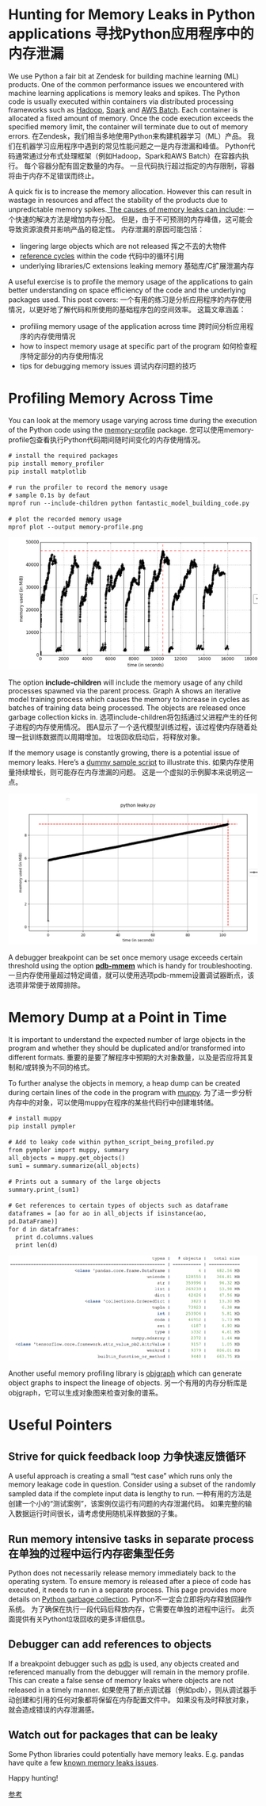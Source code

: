 # Hunting for Memory Leaks in Python applications  寻找Python应用程序中的内存泄漏

We use Python a fair bit at Zendesk for building machine learning (ML) products. One of the common performance issues we encountered with machine learning applications is memory leaks and spikes. The Python code is usually executed within containers via distributed processing frameworks such as [Hadoop](https://hadoop.apache.org/), [Spark](https://spark.apache.org/) and [AWS Batch](https://medium.com/zendesk-engineering/how-we-use-aws-batch-at-zendesk-to-build-all-the-machine-learning-models-a41d93eabd45). Each container is allocated a fixed amount of memory. Once the code execution exceeds the specified memory limit, the container will terminate due to out of memory errors.  在Zendesk，我们相当多地使用Python来构建机器学习（ML）产品。 我们在机器学习应用程序中遇到的常见性能问题之一是内存泄漏和峰值。 Python代码通常通过分布式处理框架（例如Hadoop，Spark和AWS Batch）在容器内执行。 每个容器分配有固定数量的内存。 一旦代码执行超过指定的内存限制，容器将由于内存不足错误而终止。

A quick fix is to increase the memory allocation. However this can result in wastage in resources and affect the stability of the products due to unpredictable memory spikes.[ The causes of memory leaks can include](http://tech.labs.oliverwyman.com/blog/2008/11/14/tracing-python-memory-leaks/):  一个快速的解决方法是增加内存分配。 但是，由于不可预测的内存峰值，这可能会导致资源浪费并影响产品的稳定性。 内存泄漏的原因可能包括：

- lingering large objects which are not released  挥之不去的大物件
- [reference cycles](http://engineering.hearsaysocial.com/2013/06/16/circular-references-in-python/) within the code  代码中的循环引用
- underlying libraries/C extensions leaking memory  基础库/C扩展泄漏内存

A useful exercise is to profile the memory usage of the applications to gain better understanding on space efficiency of the code and the underlying packages used. This post covers:  一个有用的练习是分析应用程序的内存使用情况，以更好地了解代码和所使用的基础程序包的空间效率。 这篇文章涵盖：

- profiling memory usage of the application across time  跨时间分析应用程序的内存使用情况
- how to inspect memory usage at specific part of the program  如何检查程序特定部分的内存使用情况
- tips for debugging memory issues  调试内存问题的技巧

# Profiling Memory Across Time

You can look at the memory usage varying across time during the execution of the Python code using the [memory-profile](https://pypi.org/project/memory-profiler/) package.  您可以使用memory-profile包查看执行Python代码期间随时间变化的内存使用情况。

```
# install the required packages
pip install memory_profiler
pip install matplotlib

# run the profiler to record the memory usage
# sample 0.1s by defaut
mprof run --include-children python fantastic_model_building_code.py

# plot the recorded memory usage
mprof plot --output memory-profile.png
```

![img](./images/07.png)

The option **include-children** will include the memory usage of any child processes spawned via the parent process. Graph A shows an iterative model training process which causes the memory to increase in cycles as batches of training data being processed. The objects are released once garbage collection kicks in.  选项include-children将包括通过父进程产生的任何子进程的内存使用情况。 图A显示了一个迭代模型训练过程，该过程使内存随着处理一批训练数据而以周期增加。 垃圾回收启动后，将释放对象。

If the memory usage is constantly growing, there is a potential issue of memory leaks. Here’s a [dummy sample script](https://gist.github.com/waichee/b94eecfd57c6d68606c4be78e2317baa) to illustrate this.  如果内存使用量持续增长，则可能存在内存泄漏的问题。 这是一个虚拟的示例脚本来说明这一点。

![img](./images/08.png)

A debugger breakpoint can be set once memory usage exceeds certain threshold using the option [**pdb-mmem**](https://pypi.org/project/memory-profiler/) which is handy for troubleshooting.  一旦内存使用量超过特定阈值，就可以使用选项pdb-mmem设置调试器断点，该选项非常便于故障排除。

# Memory Dump at a Point in Time

It is important to understand the expected number of large objects in the program and whether they should be duplicated and/or transformed into different formats.  重要的是要了解程序中预期的大对象数量，以及是否应将其复制和/或转换为不同的格式。

To further analyse the objects in memory, a heap dump can be created during certain lines of the code in the program with [muppy](https://pythonhosted.org/Pympler/muppy.html).  为了进一步分析内存中的对象，可以使用muppy在程序的某些代码行中创建堆转储。

```
# install muppy
pip install pympler

# Add to leaky code within python_script_being_profiled.py
from pympler import muppy, summary
all_objects = muppy.get_objects()
sum1 = summary.summarize(all_objects)

# Prints out a summary of the large objects
summary.print_(sum1)

# Get references to certain types of objects such as dataframe
dataframes = [ao for ao in all_objects if isinstance(ao, pd.DataFrame)]
for d in dataframes:
  print d.columns.values
  print len(d)
```

![img](./images/09.png)

Another useful memory profiling library is [objgraph](https://pypi.org/project/objgraph/) which can generate object graphs to inspect the lineage of objects.  另一个有用的内存分析库是objgraph，它可以生成对象图来检查对象的谱系。

# Useful Pointers

## Strive for quick feedback loop  力争快速反馈循环

A useful approach is creating a small “test case” which runs only the memory leakage code in question. Consider using a subset of the randomly sampled data if the complete input data is lengthy to run.  一种有用的方法是创建一个小的“测试案例”，该案例仅运行有问题的内存泄漏代码。 如果完整的输入数据运行时间很长，请考虑使用随机采样数据的子集。

## Run memory intensive tasks in separate process  在单独的过程中运行内存密集型任务

Python does not necessarily release memory immediately back to the operating system. To ensure memory is released after a piece of code has executed, it needs to run in a separate process. This page provides more details on [Python garbage collection](https://rushter.com/blog/python-garbage-collector/).  Python不一定会立即将内存释放回操作系统。 为了确保在执行一段代码后释放内存，它需要在单独的进程中运行。 此页面提供有关Python垃圾回收的更多详细信息。

## Debugger can add references to objects

If a breakpoint debugger such as [pdb](https://docs.python.org/3/library/pdb.html) is used, any objects created and referenced manually from the debugger will remain in the memory profile. This can create a false sense of memory leaks where objects are not released in a timely manner.  如果使用了断点调试器（例如pdb），则从调试器手动创建和引用的任何对象都将保留在内存配置文件中。 如果没有及时释放对象，就会造成错误的内存泄漏感。

## Watch out for packages that can be leaky

Some Python libraries could potentially have memory leaks. E.g. pandas have quite a few [known memory leaks issues](https://github.com/pandas-dev/pandas/issues?utf8=✓&q=is%3Aissue+memory+).

Happy hunting!



[参考](https://medium.com/zendesk-engineering/hunting-for-memory-leaks-in-python-applications-6824d0518774)


